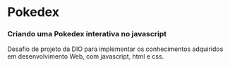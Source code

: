 # **Pokedex**

### Criando uma Pokedex interativa no javascript

Desafio de projeto da DIO para implementar os conhecimentos adquiridos em desenvolvimento Web, com javascript, html e css.